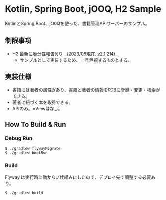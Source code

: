 
# Kotlin, Spring Boot, jOOQ, H2 Sample

KotlinとSpring Boot、jOOQを使った、書籍管理APIサーバーのサンプル。

## 制限事項

- H2 最新に脆弱性報告あり [（2023/06現在. v2.1.214）](https://mvnrepository.com/artifact/com.h2database/h2/2.1.214)
  - サンプルとして実装するため、一旦無視するものとする。

## 実装仕様

- 書籍には著者の属性があり、書籍と著者の情報をRDBに登録・変更・検索ができる。
- 著者に紐づく本を取得できる。
- APIのみ。※Viewはなし。

## How To Build & Run

### Debug Run

```shell
$ ./gradlew flywayMigrate
$ ./gradlew bootRun
``` 

### Build

Flyway は実行時に動かない仕組みにしたので、デプロイ先で調整する必要あり。

```shell
$ ./gradlew build
```

